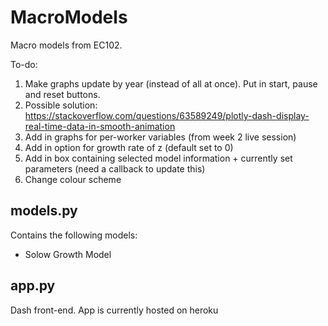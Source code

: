 # MacroModels
Macro models from EC102.

To-do:
1. Make graphs update by year (instead of all at once). Put in start, pause and reset buttons.
  1. Possible solution: https://stackoverflow.com/questions/63589249/plotly-dash-display-real-time-data-in-smooth-animation 
2. Add in graphs for per-worker variables (from week 2 live session)
3. Add in option for growth rate of z (default set to 0)
4. Add in box containing selected model information + currently set parameters (need a callback to update this)
5. Change colour scheme

## models.py
Contains the following models:
* Solow Growth Model

## app.py
Dash front-end. App is currently hosted on heroku

